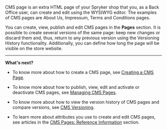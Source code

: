 CMS page is an extra HTML page of your Spryker shop that you, as a Back Office user, can create and edit using the WYSIWYG editor. The examples of CMS pages are About Us, Impressum, Terms and Conditions pages. 

You can create, view, publish and edit CMS pages in the **Pages** section. It is possible to create several versions of the same page: keep new changes or discard them and, thus, return to any previous version using the Versioning History functionality. Additionally, you can define how long the page will be visible on the store website.
***
**What's next?**

* To know more about how to create a CMS page, see [Creating a CMS Page](https://documentation.spryker.com/v4/docs/creating-a-cms-page).

* To know more about how to publish, view, edit and activate or deactivate CMS pages, see [Managing CMS Pages](https://documentation.spryker.com/v4/docs/managing-cms-pages).

* To know more about how to view the version history of CMS pages and compare versions, see [CMS Versioning](https://documentation.spryker.com/v4/docs/cms-pages-versioning).

* To learn more about attributes you use to create and edit CMS pages, see articles in the [CMS Pages: Reference Information](https://documentation.spryker.com/v4/docs/cms-pages-reference-information) section.